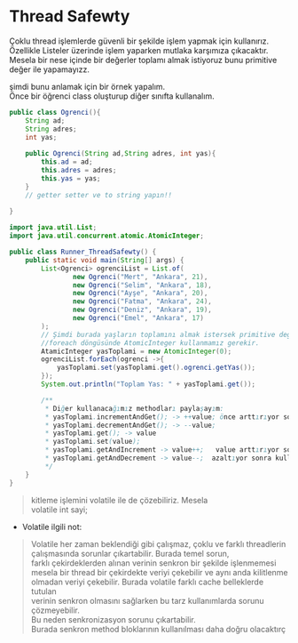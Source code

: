 # Thread Safewty 
Çoklu thread işlemlerde güvenli  bir şekilde işlem yapmak için kullanırız.  
Özellikle Listeler üzerinde işlem yaparken mutlaka karşımıza çıkacaktır.  
Mesela bir nese içinde bir değerler toplamı almak istiyoruz bunu primitive  
değer ile yapamayızz.  

şimdi bunu anlamak için bir örnek yapalım.  
Önce bir öğrenci class oluşturup diğer sınıfta kullanalım.  
```java
public class Ogrenci(){
    String ad;
    String adres;
    int yas;
    
    public Ogrenci(String ad,String adres, int yas){
        this.ad = ad;
        this.adres = adres;
        this.yas = yas;
    }
    // getter setter ve to string yapın!!
    
}
```

```java
import java.util.List;
import java.util.concurrent.atomic.AtomicInteger;

public class Runner_ThreadSafewty() {
    public static void main(String[] args) {
        List<Ogrenci> ogrenciList = List.of(
                new Ogrenci("Mert", "Ankara", 21),
                new Ogrenci("Selim", "Ankara", 18),
                new Ogrenci("Ayşe", "Ankara", 20),
                new Ogrenci("Fatma", "Ankara", 24),
                new Ogrenci("Deniz", "Ankara", 19),
                new Ogrenci("Emel", "Ankara", 17)
        );
        // Şimdi burada yaşların toplamını almak istersek primitive degerlerle yapamayız.
        //foreach döngüsünde AtomicInteger kullanmamız gerekir.
        AtamicInteger yasToplami = new AtomicInteger(0);
        ogrenciList.forEach(ogrenci ->{
            yasToplami.set(yasToplami.get().ogrenci.getYas());
        });
        System.out.println("Toplam Yas: " + yasToplami.get());

        /**
         * Diğer kullanacağımız methodları paylaşayım:
         * yasToplami.incrementAndGet(); -> ++value; önce arttırıyor sonra kullanıyor.
         * yasToplami.decrementAndGet(); -> --value; 
         * yasToplami.get(); -> value
         * yasToplami.set(value);
         * yasToplami.getAndIncrement -> value++;   value arttırıyor sonra kullanıyor
         * yasToplami.getAndDecrement -> value--;  azaltıyor sonra kullanıyor
         */
    }
}
```
> kitleme işlemini volatile ile de çözebiliriz. Mesela  
> volatile int sayi;  
* Volatile ilgili not: 
> Volatile her zaman beklendiği gibi çalışmaz, çoklu ve farklı threadlerin  
> çalışmasında sorunlar çıkartabilir. Burada temel sorun,  
> farklı çekirdeklerden alınan verinin senkron bir şekilde işlenmemesi   
> mesela bir thread bir çekirdekte veriyi çekebilir ve aynı anda kilitlenme  
> olmadan veriyi çekebilir. Burada volatile farklı cache belleklerde tutulan  
> verinin senkron olmasını sağlarken bu tarz kullanımlarda sorunu çözmeyebilir.  
> Bu neden senkronizasyon sorunu çıkartabilir.  
> Burada senkron method bloklarının kullanılması daha doğru olacaktırç
> 